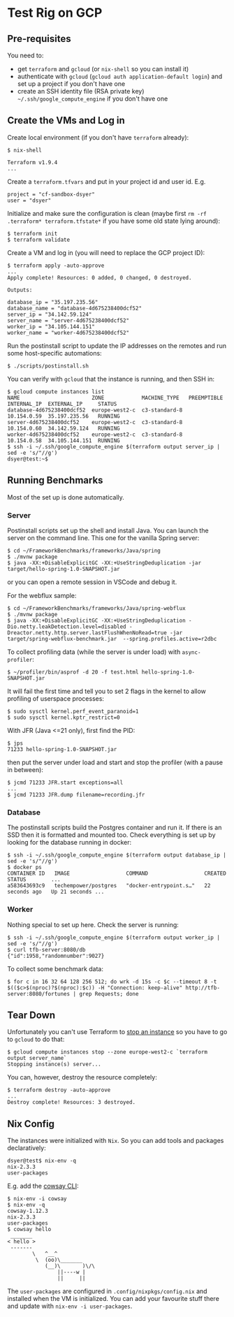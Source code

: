 # Test Rig on GCP

## Pre-requisites

You need to:

- get `terraform` and `gcloud` (or `nix-shell` so you can install it)
- authenticate with `gcloud` (`gcloud auth application-default login`) and set up a project if you don't have one
- create an SSH identity file (RSA private key) `~/.ssh/google_compute_engine` if you don't have one

## Create the VMs and Log in

Create local environment (if you don't have `terraform` already):

```
$ nix-shell

Terraform v1.9.4
...
```

Create a `terraform.tfvars` and put in your project id and user id. E.g.

```
project = "cf-sandbox-dsyer"
user = "dsyer"
```

Initialize and make sure the configuration is clean (maybe first `rm -rf .terraform* terraform.tfstate*` if you have some old state lying around):

```
$ terraform init
$ terraform validate
```

Create a VM and log in (you will need to replace the GCP project ID):

```
$ terraform apply -auto-approve
...
Apply complete! Resources: 0 added, 0 changed, 0 destroyed.

Outputs:

database_ip = "35.197.235.56"
database_name = "database-4d675238400dcf52"
server_ip = "34.142.59.124"
server_name = "server-4d675238400dcf52"
worker_ip = "34.105.144.151"
worker_name = "worker-4d675238400dcf52"
```

Run the postinstall script to update the IP addresses on the remotes and run some host-specific automations:

```
$ ./scripts/postinstall.sh
```

You can verify with `gcloud` that the instance is running, and then SSH in:

```
$ gcloud compute instances list
NAME                       ZONE            MACHINE_TYPE   PREEMPTIBLE  INTERNAL_IP  EXTERNAL_IP     STATUS
database-4d675238400dcf52  europe-west2-c  c3-standard-8               10.154.0.59  35.197.235.56   RUNNING
server-4d675238400dcf52    europe-west2-c  c3-standard-8               10.154.0.60  34.142.59.124   RUNNING
worker-4d675238400dcf52    europe-west2-c  c3-standard-8               10.154.0.58  34.105.144.151  RUNNING
$ ssh -i ~/.ssh/google_compute_engine $(terraform output server_ip | sed -e 's/"//g')
dsyer@test:~$
```

## Running Benchmarks

Most of the set up is done automatically.

### Server

Postinstall scripts set up the shell and install Java. You can launch the server on the command line. This one for the vanilla Spring server:

```
$ cd ~/FrameworkBenchmarks/frameworks/Java/spring
$ ./mvnw package
$ java -XX:+DisableExplicitGC -XX:+UseStringDeduplication -jar target/hello-spring-1.0-SNAPSHOT.jar
```

or you can open a remote session in VSCode and debug it.

For the webflux sample:

```
$ cd ~/FrameworkBenchmarks/frameworks/Java/spring-webflux
$ ./mvnw package
$ java -XX:+DisableExplicitGC -XX:+UseStringDeduplication -Dio.netty.leakDetection.level=disabled -Dreactor.netty.http.server.lastFlushWhenNoRead=true -jar target/spring-webflux-benchmark.jar  --spring.profiles.active=r2dbc
```

To collect profiling data (while the server is under load) with `async-profiler`:

```
$ ~/profiler/bin/asprof -d 20 -f test.html hello-spring-1.0-SNAPSHOT.jar
```

It will fail the first time and tell you to set 2 flags in the kernel to allow profiling of userspace processes:

```
$ sudo sysctl kernel.perf_event_paranoid=1
$ sudo sysctl kernel.kptr_restrict=0
```

With JFR (Java <=21 only), first find the PID:

```
$ jps
71233 hello-spring-1.0-SNAPSHOT.jar
```

then put the server under load and start and stop the profiler (with a pause in between):

```
$ jcmd 71233 JFR.start exceptions=all
...
$ jcmd 71233 JFR.dump filename=recording.jfr
```

### Database

The postinstall scripts build the Postgres container and run it. If there is an SSD then it is formatted and mounted too. Check everything is set up by looking for the database running in docker:

```
$ ssh -i ~/.ssh/google_compute_engine $(terraform output database_ip | sed -e 's/"//g')
$ docker ps
CONTAINER ID   IMAGE                  COMMAND                  CREATED          STATUS        ...
a583643693c9   techempower/postgres   "docker-entrypoint.s…"   22 seconds ago   Up 21 seconds ...
```

### Worker

Nothing special to set up here. Check the server is running:

```
$ ssh -i ~/.ssh/google_compute_engine $(terraform output worker_ip | sed -e 's/"//g')
$ curl tfb-server:8080/db
{"id":1958,"randomnumber":9027}
```

To collect some benchmark data:

```
$ for c in 16 32 64 128 256 512; do wrk -d 15s -c $c --timeout 8 -t $(($c>$(nproc)?$(nproc):$c)) -H "Connection: keep-alive" http://tfb-server:8080/fortunes | grep Requests; done
```

## Tear Down

Unfortunately you can't use Terraform to [stop an instance](https://github.com/terraform-providers/terraform-provider-aws/issues/22) so you have to go to `gcloud` to do that:

```
$ gcloud compute instances stop --zone europe-west2-c `terraform output server_name`
Stopping instance(s) server...
```

You can, however, destroy the resource completely:

```
$ terraform destroy -auto-approve
...
Destroy complete! Resources: 3 destroyed.
```

## Nix Config

The instances were initialized with `Nix`. So you can add tools and packages declaratively:

```
dsyer@test$ nix-env -q
nix-2.3.3
user-packages
```

E.g. add the [cowsay CLI](https://en.wikipedia.org/wiki/Cowsay):

```
$ nix-env -i cowsay
$ nix-env -q
cowsay-1.12.3
nix-2.3.3
user-packages
$ cowsay hello
 _______
< hello >
 -------
        \   ^__^
         \  (oo)\_______
            (__)\       )\/\
                ||----w |
                ||     ||
```

The `user-packages` are configured in `.config/nixpkgs/config.nix` and installed when the VM is initialized. You can add your favourite stuff there and update with `nix-env -i user-packages`.
